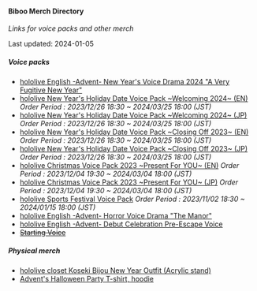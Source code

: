 #### Biboo Merch Directory
*Links for voice packs and other merch*

Last updated: 2024-01-05

##### Voice packs
- [hololive English -Advent- New Year's Voice Drama 2024 "A Very Fugitive New Year"](https://shop.hololivepro.com/en/products/hololiveen_advent_newyearvoice2024) 
- [hololive New Year's Holiday Date Voice Pack ~Welcoming 2024~ (EN)](https://shop.hololivepro.com/en/products/hololive_newyearsholidaydatevoice_welcoming2024?variant=44318856937692) *Order Period : 2023/12/26 18:30 ~ 2024/03/25 18:00 (JST)*
- [hololive New Year's Holiday Date Voice Pack ~Welcoming 2024~ (JP)](https://shop.hololivepro.com/en/products/hololive_newyearsholidaydatevoice_welcoming2024?variant=44318856904924) *Order Period : 2023/12/26 18:30 ~ 2024/03/25 18:00 (JST)*
- [hololive New Year's Holiday Date Voice Pack ~Closing Off 2023~ (EN)](https://shop.hololivepro.com/en/products/hololive_newyearsholidaydatevoice_closingoff2023?variant=44318679924956) *Order Period : 2023/12/26 18:30 ~ 2024/03/25 18:00 (JST)*
- [hololive New Year's Holiday Date Voice Pack ~Closing Off 2023~ (JP)](https://shop.hololivepro.com/en/products/hololive_newyearsholidaydatevoice_closingoff2023?variant=44318679892188) *Order Period : 2023/12/26 18:30 ~ 2024/03/25 18:00 (JST)*
- [hololive Christmas Voice Pack 2023 ~Present For YOU~ (EN)](https://shop.hololivepro.com/en/products/hololive_christmasvoice2023?variant=44256038715612) *Order Period : 2023/12/04 19:30 ~ 2024/03/04 18:00 (JST)*
- [hololive Christmas Voice Pack 2023 ~Present For YOU~ (JP)](https://shop.hololivepro.com/en/products/hololive_christmasvoice2023?variant=44256038682844) *Order Period : 2023/12/04 19:30 ~ 2024/03/04 18:00 (JST)*
- [hololive Sports Festival Voice Pack](https://shop.hololivepro.com/en/products/hololive_sportsfestival_voicepack?variant=44163472883932) *Order Period : 2023/11/02 18:30 ~ 2024/01/15 18:00 (JST)*
- [hololive English -Advent- Horror Voice Drama "The Manor"](https://shop.hololivepro.com/en/products/hololiveen_advent_horrorvoicedrama)
- [hololive English -Advent- Debut Celebration Pre-Escape Voice](https://shop.hololivepro.com/en/products/hololiveen_advent_debut)
- ~~[Starting Voice](https://shop.hololivepro.com/en/products/starting-voice-koseki-bijou)~~ 

##### Physical merch
- [hololive closet Koseki Bijou New Year Outfit (Acrylic stand)](https://shop.hololivepro.com/en/products/hololivecloset_kosekibijou_newyearoutfit)
- [Advent's Halloween Party T-shirt, hoodie](https://twitter.com/hololive_En/status/1716295882146988485)